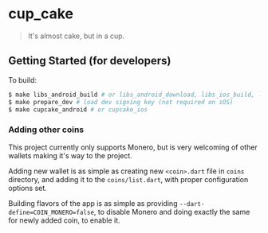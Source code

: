 # cup_cake

> It's almost cake, but in a cup.

## Getting Started (for developers)

To build:

```bash
$ make libs_android_build # or libs_android_download, libs_ios_build, libs_ios_download
$ make prepare_dev # load dev signing key (not required on iOS)
$ make cupcake_android # or cupcake_ios
```

### Adding other coins

This project currently only supports Monero, but is very welcoming of other wallets making it's way to the project.

Adding new wallet is as simple as creating new `<coin>.dart` file in `coins` directory, and adding it to the `coins/list.dart`, with proper configuration options set.

Building flavors of the app is as simple as providing `--dart-define=COIN_MONERO=false`, to disable Monero and doing exactly the same for newly added coin, to enable it.
